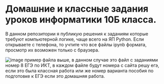 # Домашние и классные задания уроков информатики 10Б класса.


В данном репозитории я публикую решения к заданиям которые требуют компьютерной логике, чаще всего на ЯП Python.
Если открываете с телефона, то учтите что все файлы ipynb формата, просмотр их возможен только с браузера.



![image](https://github.com/miamaimima/Homework10B/assets/132395096/62d6b9ce-31d3-40c0-acf1-543aa69b62f0)
пример файла выше, в данном случае это файл с заданиями номер 8 ЕГЭ по ИКТ, в каждом файле будут номера с сайта решу егэ, если это была классная работа
или же номер варианта пособия по подготовке к ЕГЭ если это домашняя работа. 
